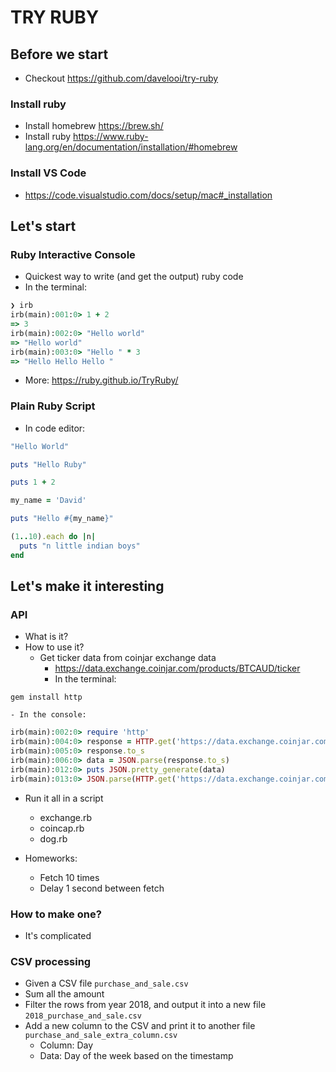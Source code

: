 # TRY RUBY

## Before we start
- Checkout https://github.com/davelooi/try-ruby

### Install ruby
- Install homebrew https://brew.sh/
- Install ruby https://www.ruby-lang.org/en/documentation/installation/#homebrew

### Install VS Code
- https://code.visualstudio.com/docs/setup/mac#_installation

## Let's start

### Ruby Interactive Console
- Quickest way to write (and get the output) ruby code
- In the terminal:
```ruby
❯ irb
irb(main):001:0> 1 + 2
=> 3
irb(main):002:0> "Hello world"
=> "Hello world"
irb(main):003:0> "Hello " * 3
=> "Hello Hello Hello "
```

- More: https://ruby.github.io/TryRuby/

### Plain Ruby Script
- In code editor:
```ruby
"Hello World"

puts "Hello Ruby"

puts 1 + 2

my_name = 'David'

puts "Hello #{my_name}"

(1..10).each do |n|
  puts "n little indian boys"
end
```

## Let's make it interesting

### API
- What is it?
- How to use it?
  - Get ticker data from coinjar exchange data
	- https://data.exchange.coinjar.com/products/BTCAUD/ticker
	- In the terminal:
```
gem install http
```
	- In the console:
```ruby
irb(main):002:0> require 'http'
irb(main):004:0> response = HTTP.get('https://data.exchange.coinjar.com/products/BTCAUD/ticker')
irb(main):005:0> response.to_s
irb(main):006:0> data = JSON.parse(response.to_s)
irb(main):012:0> puts JSON.pretty_generate(data)
irb(main):013:0> JSON.parse(HTTP.get('https://data.exchange.coinjar.com/products/BTCAUD/ticker'))['bid']
```

- Run it all in a script
	- exchange.rb
	- coincap.rb
	- dog.rb

- Homeworks:
	- Fetch 10 times
	- Delay 1 second between fetch

### How to make one?
  - It's complicated

### CSV processing
- Given a CSV file `purchase_and_sale.csv`
- Sum all the amount
- Filter the rows from year 2018, and output it into a new file `2018_purchase_and_sale.csv`
- Add a new column to the CSV and print it to another file `purchase_and_sale_extra_column.csv`
	- Column: Day
	- Data: Day of the week based on the timestamp

